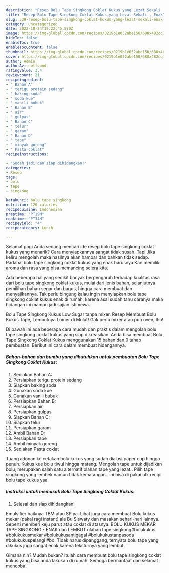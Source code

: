```yaml
---
description: "Resep Bolu Tape Singkong Coklat Kukus yang Lezat Sekali , Enak"
title: "Resep Bolu Tape Singkong Coklat Kukus yang Lezat Sekali , Enak"
slug: 339-resep-bolu-tape-singkong-coklat-kukus-yang-lezat-sekali-enak
category: Uncategorized
date: 2022-10-24T19:22:45.870Z
image: https://img-global.cpcdn.com/recipes/0219b1e052abe150/680x482cq70/bolu-tape-singkong-coklat-kukus-foto-resep-utama.jpg
hideToc: false
enableToc: true
enableTocContent: false
thumbnail: https://img-global.cpcdn.com/recipes/0219b1e052abe150/680x482cq70/bolu-tape-singkong-coklat-kukus-foto-resep-utama.jpg
cover: https://img-global.cpcdn.com/recipes/0219b1e052abe150/680x482cq70/bolu-tape-singkong-coklat-kukus-foto-resep-utama.jpg
author: Admin
authorAv: notfound
ratingvalue: 3.4
reviewcount: 21
recipeingredient:
- " Bahan A"
- " terigu protein sedang"
- " baking soda"
- " soda kue"
- " vanili bubuk"
- " Bahan B"
- " air"
- " gulpas"
- " Bahan C"
- " telur"
- " garam"
- " Bahan D"
- " tape"
- " minyak goreng"
- " Pasta coklat"
recipeinstructions:

- "Sudah jadi dan siap dihidangkan!"
categories:
- Resep
tags:
- bolu
- tape
- singkong

katakunci: bolu tape singkong 
nutrition: 120 calories
recipecuisine: Indonesian
preptime: "PT19M"
cooktime: "PT34M"
recipeyield: "4"
recipecategory: Lunch

---
```



Selamat pagi Anda sedang mencari ide resep bolu tape singkong coklat kukus yang menarik? Cara menyiapkannya sangat tidak susah. Tapi Jika keliru mengolah maka hasilnya akan hambar dan bahkan tidak sedap. Padahal bolu tape singkong coklat kukus yang enak harusnya Kan memiliki aroma dan rasa yang bisa memancing selera kita.


Ada beberapa hal yang sedikit banyak berpengaruh terhadap kualitas rasa dari bolu tape singkong coklat kukus, mulai dari jenis bahan, selanjutnya pemilihan bahan segar dan bagus, hingga cara membuat dan menyajikannya. Tak perlu bingung kalau ingin menyiapkan bolu tape singkong coklat kukus enak di rumah, karena asal sudah tahu caranya maka hidangan ini mampu jadi sajian istimewa.

Bolu Tape Singkong Kukus Low Sugar tanpa mixer. Resep Membuat Bolu Kukus Tape, Lembutnya Lumer di Mulut! Gak perlu mixer atau pun oven, lho!


Di bawah ini ada beberapa cara mudah dan praktis dalam mengolah bolu tape singkong coklat kukus yang siap dikreasikan. Anda bisa membuat Bolu Tape Singkong Coklat Kukus menggunakan 15 bahan dan 0 tahap pembuatan. Berikut ini cara dalam membuat hidangannya.

<!--inarticleads1-->

##### Bahan-bahan dan bumbu yang dibutuhkan untuk pembuatan Bolu Tape Singkong Coklat Kukus:

1. Sediakan  Bahan A:
1. Persiapkan  terigu protein sedang
1. Siapkan  baking soda
1. Gunakan  soda kue
1. Gunakan  vanili bubuk
1. Persiapkan  Bahan B:
1. Persiapkan  air
1. Persiapkan  gulpas
1. Siapkan  Bahan C:
1. Siapkan  telur
1. Persiapkan  garam
1. Ambil  Bahan D:
1. Persiapkan  tape
1. Ambil  minyak goreng
1. Sediakan  Pasta coklat


Tuang adonan ke cetakan bolu kukus yang sudah dialasi paper cup hingga penuh. Kukus kue bolu tiwul hingga matang. Mengolah tape untuk dijadikan bolu, merupakan salah satu alternatif olahan tape yang lezat.. Pilih tape singkong yang lembek namun tidak kematangan.. ini bisa di pakai utk recipi bolu tape kukus yaa. 

<!--inarticleads2-->

##### Instruksi untuk memasak Bolu Tape Singkong Coklat Kukus:


1. Selesai dan siap dihidangkan!

Emulsifier baiknya TBM atau SP ya. Lihat juga cara membuat Bolu kukus mekar (pakai ragi instant) ala Bu Siswaty dan masakan sehari-hari lainnya. Seperti memberi keju parut atau coklat di atasnya. BOLU KUKUS MEKAR TAPE SINGKONG - ENAK dan LEMBUT olahan tape singkong#bolukukus #bolukukusmekar #bolukukusantigagal #bolukukustanpasoda #bolukukuspelangi #bo. Tidak harus dipanggang, ternyata bolu tape yang dikukus juga sangat enak karena teksturnya yang lembut. 

Gimana nih? Mudah bukan? Itulah cara membuat bolu tape singkong coklat kukus yang bisa anda lakukan di rumah. Semoga bermanfaat dan selamat mencoba!
